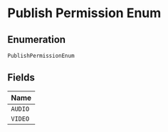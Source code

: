 
# Publish Permission Enum

## Enumeration

`PublishPermissionEnum`

## Fields

| Name |
|  --- |
| `AUDIO` |
| `VIDEO` |

